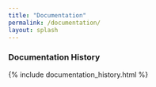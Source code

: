 ```yaml
---
title: "Documentation"
permalink: /documentation/
layout: splash
---
```

### Documentation History
{% include documentation_history.html %}